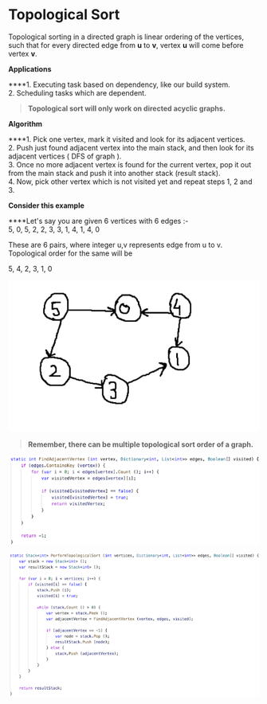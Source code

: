 # Topological Sort

Topological sorting in a directed graph is linear ordering of the vertices, such that for every directed edge from **u** to **v**, vertex **u** will come before vertex **v**.  


  
**Applications**  
  
****1. Executing task based on dependency, like our build system.  
2. Scheduling tasks which are dependent.

> **Topological sort will only work on directed acyclic graphs.**



**Algorithm**  
  
****1. Pick one vertex, mark it visited and look for its adjacent vertices.  
2. Push just found adjacent vertex into the main stack, and then look for its adjacent vertices  \( DFS of graph \).  
3. Once no more adjacent vertex is found for the current vertex, pop it out from the main stack and push it into another stack \(result stack\).  
4. Now, pick other vertex which is not visited yet and repeat steps 1, 2 and 3.  
  
**Consider this example**  
  
****Let's say you are given 6 vertices with 6 edges :-  
5, 0, 5, 2, 2, 3, 3, 1, 4, 1, 4, 0  
  
These are 6 pairs, where integer u,v represents edge from u to v. Topological order for the same will be 

5, 4, 2, 3, 1, 0  
  


![](../.gitbook/assets/screen-shot-2018-01-07-at-10.29.33-pm.png)



> **Remember, there can be multiple topological sort order of a graph.**

![](../.gitbook/assets/screen-shot-2018-01-07-at-10.08.26-pm.png)

![](../.gitbook/assets/screen-shot-2018-01-07-at-10.11.33-pm.png)

